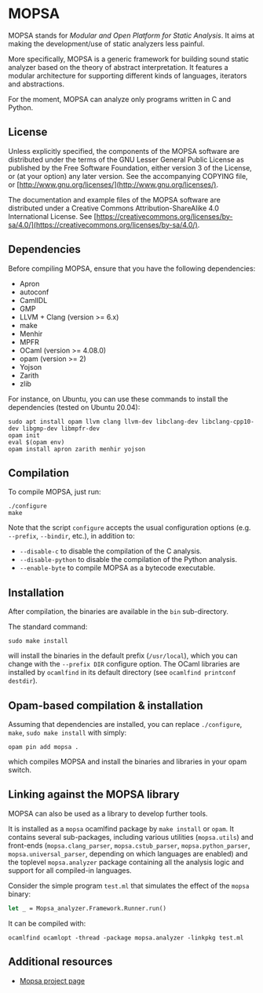 # MOPSA

MOPSA stands for *Modular and Open Platform for Static Analysis*. It aims at making the development/use of static analyzers less painful.

More specifically, MOPSA is a generic framework for building sound static analyzer based on the theory of abstract interpretation.
It features a modular architecture for supporting different kinds of languages, iterators and abstractions.

For the moment, MOPSA can analyze only programs written in C and Python.


## License

Unless explicitly specified, the components of the MOPSA software are distributed under the terms of the GNU Lesser General Public License as published by the Free Software Foundation, either version 3 of the License, or (at your option) any later version.
See the accompanying COPYING file, or [http://www.gnu.org/licenses/](http://www.gnu.org/licenses/).

The documentation and example files of the MOPSA software are distributed under a Creative Commons Attribution-ShareAlike 4.0 International License. See [https://creativecommons.org/licenses/by-sa/4.0/](https://creativecommons.org/licenses/by-sa/4.0/).


## Dependencies

Before compiling MOPSA, ensure that you have the following dependencies:

* Apron
* autoconf
* CamlIDL
* GMP
* LLVM + Clang (version >= 6.x)
* make
* Menhir
* MPFR
* OCaml (version >= 4.08.0)
* opam (version >= 2)
* Yojson
* Zarith
* zlib

For instance, on Ubuntu, you can use these commands to install the dependencies (tested on Ubuntu 20.04):

```shell
sudo apt install opam llvm clang llvm-dev libclang-dev libclang-cpp10-dev libgmp-dev libmpfr-dev
opam init
eval $(opam env)
opam install apron zarith menhir yojson
```

## Compilation

To compile MOPSA, just run:

```shell
./configure
make
```

Note that the script `configure` accepts the usual configuration options (e.g. `--prefix`, `--bindir`, etc.), in addition to:

* `--disable-c` to disable the compilation of the C analysis.
* `--disable-python` to disable the compilation of the Python analysis.
* `--enable-byte` to compile MOPSA as a bytecode executable.

## Installation

After compilation, the binaries are available in the `bin` sub-directory.

The standard command:
```
sudo make install

```
will install the binaries in the default prefix (`/usr/local`), which you can change with the `--prefix DIR` configure option.
The OCaml libraries are installed by `ocamlfind` in its default directory (see `ocamlfind printconf destdir`).


## Opam-based compilation & installation

Assuming that dependencies are installed, you can replace `./configure`, `make`, `sudo make install` with simply:

```shell
opam pin add mopsa .
```
which compiles MOPSA and install the binaries and libraries in your opam switch.


## Linking against the MOPSA library

MOPSA can also be used as a library to develop further tools.

It is installed as a `mopsa` ocamlfind package by `make install` or `opam`.
It contains several sub-packages, including various utilities (`mopsa.utils`) and front-ends (`mopsa.clang_parser`, `mopsa.cstub_parser`, `mopsa.python_parser`, `mopsa.universal_parser`, depending on which languages are enabled) and the toplevel `mopsa.analyzer` package containing all the analysis logic and support for all compiled-in languages.

Consider the simple program `test.ml` that simulates the effect of the `mopsa` binary:
```ocaml
let _ = Mopsa_analyzer.Framework.Runner.run()
```
It can be compiled with:
```shell
ocamlfind ocamlopt -thread -package mopsa.analyzer -linkpkg test.ml
```

## Additional resources

* [Mopsa project page](https://mopsa.lip6.fr/)
